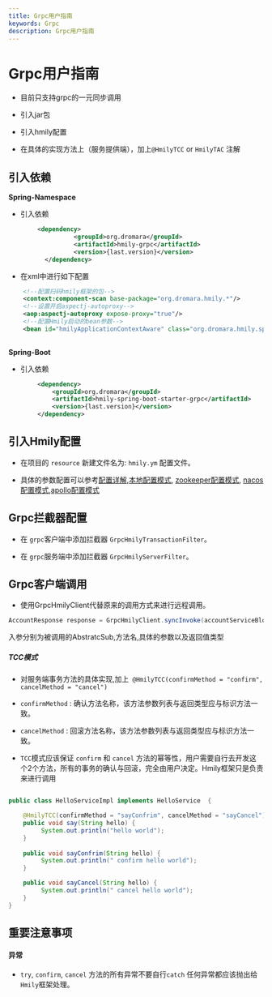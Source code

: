 ```yaml
---
title: Grpc用户指南
keywords: Grpc
description: Grpc用户指南
---
```


# Grpc用户指南

* 目前只支持grpc的一元同步调用

* 引入jar包

* 引入hmily配置

* 在具体的实现方法上（服务提供端），加上`@HmilyTCC` or `HmilyTAC` 注解

## 引入依赖

**Spring-Namespace**      

  * 引入依赖     
   
```xml
        <dependency>
                  <groupId>org.dromara</groupId>
                  <artifactId>hmily-grpc</artifactId>
                  <version>{last.version}</version>
          </dependency>
```
* 在xml中进行如下配置          
```xml
    <!--配置扫码hmily框架的包-->
    <context:component-scan base-package="org.dromara.hmily.*"/>
    <!--设置开启aspectj-autoproxy-->
    <aop:aspectj-autoproxy expose-proxy="true"/>
    <!--配置Hmily启动的bean参数-->
    <bean id="hmilyApplicationContextAware" class="org.dromara.hmily.spring.HmilyApplicationContextAware"/>
 
```

**Spring-Boot**      

 * 引入依赖        
```xml
        <dependency>
            <groupId>org.dromara</groupId>
            <artifactId>hmily-spring-boot-starter-grpc</artifactId>
            <version>{last.version}</version>
        </dependency>
```
## 引入Hmily配置

* 在项目的 `resource` 新建文件名为: `hmily.ym` 配置文件。

* 具体的参数配置可以参考[配置详解](https://dromara.org/zh-cn/docs/hmily/config.html),[本地配置模式](https://dromara.org/zh-cn/docs/hmily/config-local.html), [zookeeper配置模式](https://dromara.org/zh-cn/docs/hmily/config-zookeeper.html), [nacos配置模式](https://dromara.org/zh-cn/docs/hmily/config-nacos.html),[apollo配置模式](https://dromara.org/zh-cn/docs/hmily/config-apollo.html)

## Grpc拦截器配置

* 在 `grpc`客户端中添加拦截器 `GrpcHmilyTransactionFilter`。
+ 在 `grpc`服务端中添加拦截器 `GrpcHmilyServerFilter`。

## Grpc客户端调用

* 使用GrpcHmilyClient代替原来的调用方式来进行远程调用。

```java
AccountResponse response = GrpcHmilyClient.syncInvoke(accountServiceBlockingStub, "payment", request, AccountResponse.class);
```
入参分别为被调用的AbstratcSub,方法名,具体的参数以及返回值类型

##### TCC模式

 * 对服务端事务方法的具体实现,加上` @HmilyTCC(confirmMethod = "confirm", cancelMethod = "cancel")`

 * `confirmMethod` : 确认方法名称，该方法参数列表与返回类型应与标识方法一致。

 * `cancelMethod` :  回滚方法名称，该方法参数列表与返回类型应与标识方法一致。
 
 * `TCC`模式应该保证 `confirm` 和 `cancel` 方法的幂等性，用户需要自行去开发这个2个方法，所有的事务的确认与回滚，完全由用户决定。Hmily框架只是负责来进行调用

```java

public class HelloServiceImpl implements HelloService  {

    @HmilyTCC(confirmMethod = "sayConfrim", cancelMethod = "sayCancel")
    public void say(String hello) {
         System.out.println("hello world");
    }
    
    public void sayConfrim(String hello) {
         System.out.println(" confirm hello world");
    }

    public void sayCancel(String hello) {
         System.out.println(" cancel hello world");
    }
}
``` 


## 重要注意事项

#### 异常
  
  * `try`, `confirm`, `cancel` 方法的所有异常不要自行`catch` 任何异常都应该抛出给 `Hmily`框架处理。